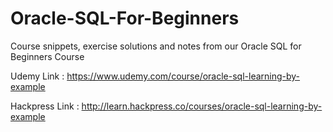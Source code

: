 # Oracle-SQL-For-Beginners
Course snippets, exercise solutions and notes from our Oracle SQL for Beginners Course

Udemy Link : https://www.udemy.com/course/oracle-sql-learning-by-example

Hackpress Link : http://learn.hackpress.co/courses/oracle-sql-learning-by-example

